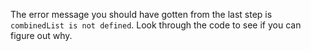 The error message you should have gotten from the last step is `combinedList is not defined`. Look through the code to see if you can figure out why.